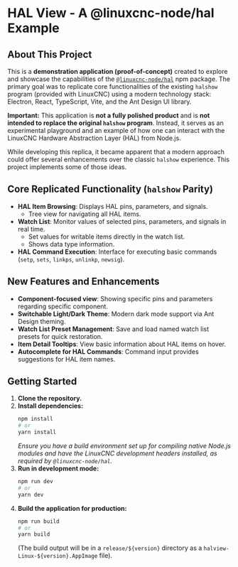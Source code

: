 # HAL View - A @linuxcnc-node/hal Example

## About This Project

This is a **demonstration application (proof-of-concept)** created to explore and showcase the capabilities of the [`@linuxcnc-node/hal`](https://www.npmjs.com/package/@linuxcnc-node/hal) npm package. The primary goal was to replicate core functionalities of the existing `halshow` program (provided with LinuxCNC) using a modern technology stack: Electron, React, TypeScript, Vite, and the Ant Design UI library.

**Important:** This application is **not a fully polished product** and is **not intended to replace the original `halshow` program**. Instead, it serves as an experimental playground and an example of how one can interact with the LinuxCNC Hardware Abstraction Layer (HAL) from Node.js.

While developing this replica, it became apparent that a modern approach could offer several enhancements over the classic `halshow` experience. This project implements some of those ideas.

## Core Replicated Functionality (`halshow` Parity)

- **HAL Item Browsing**: Displays HAL pins, parameters, and signals.
  - Tree view for navigating all HAL items.
- **Watch List**: Monitor values of selected pins, parameters, and signals in real time.
  - Set values for writable items directly in the watch list.
  - Shows data type information.
- **HAL Command Execution**: Interface for executing basic commands (`setp`, `sets`, `linkps`, `unlinkp`, `newsig`).

## New Features and Enhancements

- **Component-focused view**: Showing specific pins and parameters regarding specific component.
- **Switchable Light/Dark Theme**: Modern dark mode support via Ant Design theming.
- **Watch List Preset Management**: Save and load named watch list presets for quick restoration.
- **Item Detail Tooltips**: View basic information about HAL items on hover.
- **Autocomplete for HAL Commands**: Command input provides suggestions for HAL item names.

## Getting Started

1.  **Clone the repository.**
2.  **Install dependencies:**
    ```bash
    npm install
    # or
    yarn install
    ```
    _Ensure you have a build environment set up for compiling native Node.js modules and have the LinuxCNC development headers installed, as required by `@linuxcnc-node/hal`._
3.  **Run in development mode:**
    ```bash
    npm run dev
    # or
    yarn dev
    ```
4.  **Build the application for production:**
    ```bash
    npm run build
    # or
    yarn build
    ```
    (The build output will be in a `release/${version}` directory as a `halview-Linux-${version}.AppImage` file).
